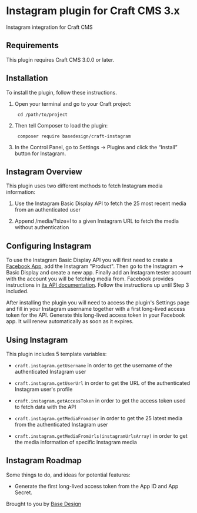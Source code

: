 # Instagram plugin for Craft CMS 3.x

Instagram integration for Craft CMS

## Requirements

This plugin requires Craft CMS 3.0.0 or later.

## Installation

To install the plugin, follow these instructions.

1. Open your terminal and go to your Craft project:

        cd /path/to/project

2. Then tell Composer to load the plugin:

        composer require basedesign/craft-instagram

3. In the Control Panel, go to Settings → Plugins and click the “Install” button for Instagram.

## Instagram Overview

This plugin uses two different methods to fetch Instagram media information:

1. Use the Instagram Basic Display API to fetch the 25 most recent media from an authenticated user

2. Append /media/?size=l to a given Instagram URL to fetch the media without authentication

## Configuring Instagram

To use the Instagram Basic Display API you will first need to create a [Facebook App](https://developers.facebook.com/apps), add the Instagram "Product". Then go to the Instagram -> Basic Display and create a new app. Finally add an Instagram tester account with the account you will be fetching media from. Facebook provides instructions in [its API documentation](https://developers.facebook.com/docs/instagram-basic-display-api/getting-started). Follow the instructions up until Step 3 included.

After installing the plugin you will need to access the plugin's Settings page and fill in your Instagram username together with a first long-lived access token for the API. Generate this long-lived access token in your Facebook app. It will renew automatically as soon as it expires.

## Using Instagram

This plugin includes 5 template variables:

* `craft.instagram.getUsername` in order to get the username of the authenticated Instagram user

* `craft.instagram.getUserUrl` in order to get the URL of the authenticated Instagram user's profile

* `craft.instagram.getAccessToken` in order to get the access token used to fetch data with the API

* `craft.instagram.getMediaFromUser` in order to get the 25 latest media from the authenticated Instagram user

* `craft.instagram.getMediaFromUrls(instagramUrlsArray)` in order to get the media information of specific Instagram media

## Instagram Roadmap

Some things to do, and ideas for potential features:

* Generate the first long-lived access token from the App ID and App Secret.

Brought to you by [Base Design](https://www.basedesign.com)
